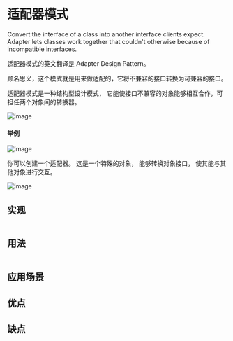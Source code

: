 # 适配器模式
Convert the interface of a class into another interface clients expect. Adapter lets classes work together that couldn't otherwise because of incompatible interfaces.

适配器模式的英文翻译是 Adapter Design Pattern。

顾名思义，这个模式就是用来做适配的，它将不兼容的接口转换为可兼容的接口。

适配器模式是一种结构型设计模式， 它能使接口不兼容的对象能够相互合作，可担任两个对象间的转换器。

![image](https://user-images.githubusercontent.com/65383410/165320220-417d50a8-dc92-43d4-878b-6eb333deaf1d.png)

#### 举例
![image](https://user-images.githubusercontent.com/65383410/165323721-5050814e-e14d-4b9f-9f6b-b4341f47d8ec.png)

你可以创建一个适配器。 这是一个特殊的对象， 能够转换对象接口， 使其能与其他对象进行交互。

![image](https://user-images.githubusercontent.com/65383410/165323740-b4a6236c-2684-410f-8c51-110f8ad567c1.png)


## 实现

```go

```

## 用法

```go

```

## 应用场景

## 优点

## 缺点
